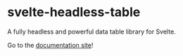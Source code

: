 # svelte-headless-table

A fully headless and powerful data table library for Svelte.

Go to the [documentation site](https://svelte-headless-table.bryanmylee.com)!
